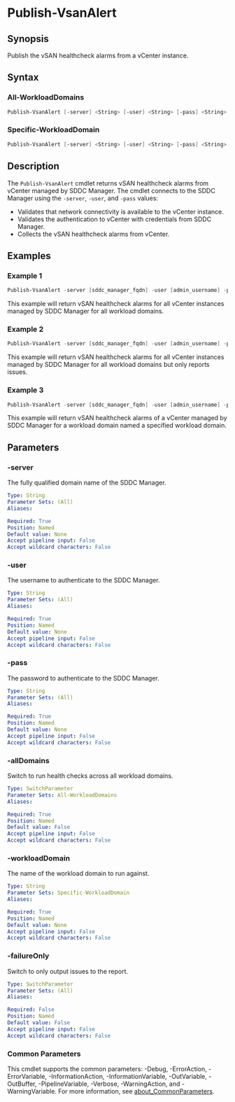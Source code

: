 # Publish-VsanAlert

## Synopsis

Publish the vSAN healthcheck alarms from a vCenter instance.

## Syntax

### All-WorkloadDomains

```powershell
Publish-VsanAlert [-server] <String> [-user] <String> [-pass] <String> [-allDomains] [-failureOnly] [<CommonParameters>]
```

### Specific-WorkloadDomain

```powershell
Publish-VsanAlert [-server] <String> [-user] <String> [-pass] <String> [-workloadDomain] <String> [-failureOnly] [<CommonParameters>]
```

## Description

The `Publish-VsanAlert` cmdlet returns vSAN healthcheck alarms from vCenter managed by SDDC Manager.
The cmdlet connects to the SDDC Manager using the `-server`, `-user`, and `-pass` values:

- Validates that network connectivity is available to the vCenter instance.
- Validates the authentication to vCenter with credentials from SDDC Manager.
- Collects the vSAN healthcheck alarms from vCenter.

## Examples

### Example 1

```powershell
Publish-VsanAlert -server [sddc_manager_fqdn] -user [admin_username] -pass [admin_password] -allDomains
```

This example will return vSAN healthcheck alarms for all vCenter instances managed by SDDC Manager for all workload domains.

### Example 2

```powershell
Publish-VsanAlert -server [sddc_manager_fqdn] -user [admin_username] -pass [admin_password] -allDomains -failureOnly
```

This example will return vSAN healthcheck alarms for all vCenter instances managed by SDDC Manager for all workload domains but only reports issues.

### Example 3

```powershell
Publish-VsanAlert -server [sddc_manager_fqdn] -user [admin_username] -pass [admin_password] -workloadDomain [workload_domain_name]
```

This example will return vSAN healthcheck alarms of a vCenter managed by SDDC Manager for a workload domain named a specified workload domain.

## Parameters

### -server

The fully qualified domain name of the SDDC Manager.

```yaml
Type: String
Parameter Sets: (All)
Aliases:

Required: True
Position: Named
Default value: None
Accept pipeline input: False
Accept wildcard characters: False
```

### -user

The username to authenticate to the SDDC Manager.

```yaml
Type: String
Parameter Sets: (All)
Aliases:

Required: True
Position: Named
Default value: None
Accept pipeline input: False
Accept wildcard characters: False
```

### -pass

The password to authenticate to the SDDC Manager.

```yaml
Type: String
Parameter Sets: (All)
Aliases:

Required: True
Position: Named
Default value: None
Accept pipeline input: False
Accept wildcard characters: False
```

### -allDomains

Switch to run health checks across all workload domains.

```yaml
Type: SwitchParameter
Parameter Sets: All-WorkloadDomains
Aliases:

Required: True
Position: Named
Default value: False
Accept pipeline input: False
Accept wildcard characters: False
```

### -workloadDomain

The name of the workload domain to run against.

```yaml
Type: String
Parameter Sets: Specific-WorkloadDomain
Aliases:

Required: True
Position: Named
Default value: None
Accept pipeline input: False
Accept wildcard characters: False
```

### -failureOnly

Switch to only output issues to the report.

```yaml
Type: SwitchParameter
Parameter Sets: (All)
Aliases:

Required: False
Position: Named
Default value: False
Accept pipeline input: False
Accept wildcard characters: False
```

### Common Parameters

This cmdlet supports the common parameters: -Debug, -ErrorAction, -ErrorVariable, -InformationAction, -InformationVariable, -OutVariable, -OutBuffer, -PipelineVariable, -Verbose, -WarningAction, and -WarningVariable. For more information, see [about_CommonParameters](http://go.microsoft.com/fwlink/?LinkID=113216).
